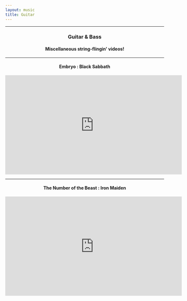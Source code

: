 ```yaml
---
layout: music
title: Guitar
---
```


<hr>
<h3><center>Guitar & Bass</center></h3>
<h4><center>Miscellaneous string-flingin' videos!</center></h4>
<hr>
<h4><center>Embryo : Black Sabbath</center></h4>
<div class="yt-video">
<center><iframe width="560" height="315"
src="https://www.youtube.com/embed/NGvmqAYjHMY?rel=0&amp;controls=1&amp;showinfo=0"
modestbranding="1" title="YouTube video player" frameborder="0"
allow="accelerometer; autoplay; clipboard-write; encrypted-media; gyroscope; picture-in-picture"
allowfullscreen></iframe></center>
</div>
<hr>
<h4><center>The Number of the Beast : Iron Maiden</center></h4>
<div class="yt-video">
<center><iframe width="560" height="315"
src="https://www.youtube.com/embed/0uysu9JqmEI?rel=0&amp;controls=1&amp;showinfo=0&amp;modestbranding=1"
title="YouTube video player" frameborder="0"
allow="accelerometer; autoplay; clipboard-write; encrypted-media; gyroscope; picture-in-picture"
allowfullscreen></iframe></center>
</div>